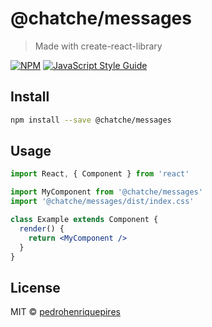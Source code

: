 # @chatche/messages

> Made with create-react-library

[![NPM](https://img.shields.io/npm/v/@chatche/messages.svg)](https://www.npmjs.com/package/@chatche/messages) [![JavaScript Style Guide](https://img.shields.io/badge/code_style-standard-brightgreen.svg)](https://standardjs.com)

## Install

```bash
npm install --save @chatche/messages
```

## Usage

```jsx
import React, { Component } from 'react'

import MyComponent from '@chatche/messages'
import '@chatche/messages/dist/index.css'

class Example extends Component {
  render() {
    return <MyComponent />
  }
}
```

## License

MIT © [pedrohenriquepires](https://github.com/pedrohenriquepires)
